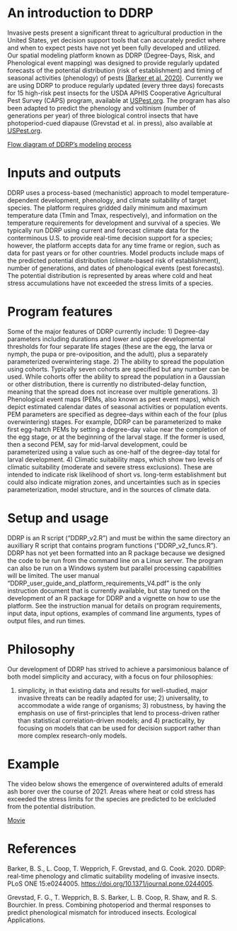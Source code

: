 # An introduction to DDRP

Invasive pests present a significant threat to agricultural production
in the United States, yet decision support tools that can accurately
predict where and when to expect pests have not yet been fully developed
and utilized. Our spatial modeling platform known as DDRP (Degree-Days,
Risk, and Phenological event mapping) was designed to provide regularly
updated forecasts of the potential distribution (risk of establishment)
and timing of seasonal activities (phenology) of pests [(Barker et
al. 2020)](https://doi.org/10.1371/journal.pone.0244005). Currently we
are using DDRP to produce regularly updated (every three days) forecasts
for 15 high-risk pest insects for the USDA APHIS Cooperative
Agricultural Pest Survey (CAPS) program, available at
[USPest.org](http://uspest.org/CAPS). The program has also been adapted
to predict the phenology and voltinism (number of generations per year)
of three biological control insects that have photoperiod-cued diapause
(Grevstad et al. in press), also available at
[USPest.org](http://uspest.org/dd/dodmaps).

[Flow diagram of DDRP’s modeling
process](https://github.com/bbarker505/ddrp_v2/tree/master/images/model_overview.tif)

# Inputs and outputs

DDRP uses a process-based (mechanistic) approach to model
temperature-dependent development, phenology, and climate suitability of
target species. The platform requires gridded daily minimum and maximum
temperature data (Tmin and Tmax, respectively), and information on the
temperature requirements for development and survival of a species. We
typically run DDRP using current and forecast climate data for the
conterminous U.S. to provide real-time decision support for a species;
however, the platform accepts data for any time frame or region, such as
data for past years or for other countries. Model products include maps
of the predicted potential distribution (climate-based risk of
establishment), number of generations, and dates of phenological events
(pest forecasts). The potential distribution is represented by areas
where cold and heat stress accumulations have not exceeded the stress
limits of a species.

# Program features

Some of the major features of DDRP currently include: 1) Degree-day
parameters including durations and lower and upper developmental
thresholds for four separate life stages (these are the egg, the larva
or nymph, the pupa or pre-oviposition, and the adult), plus a separately
parameterized overwintering stage. 2) The ability to spread the
population using cohorts. Typically seven cohorts are specified but any
number can be used. While cohorts offer the ability to spread the
population in a Gaussian or other distribution, there is currently no
distributed-delay function, meaning that the spread does not increase
over multiple generations. 3) Phenological event maps (PEMs, also known
as pest event maps), which depict estimated calendar dates of seasonal
activities or population events. PEM parameters are specified as
degree-days within each of the four (plus overwintering) stages. For
example, DDRP can be parameterized to make first egg-hatch PEMs by
setting a degree-day value near the completion of the egg stage, or at
the beginning of the larval stage. If the former is used, then a second
PEM, say for mid-larval development, could be parameterized using a
value such as one-half of the degree-day total for larval development.
4) Climatic suitability maps, which show two levels of climatic
suitability (moderate and severe stress exclusions). These are intended
to indicate risk likelihood of short vs. long-term establishment but
could also indicate migration zones, and uncertainties such as in
species parameterization, model structure, and in the sources of climate
data.

# Setup and usage

DDRP is an R script (“DDRP\_v2.R”) and must be within the same directory
an auxilliary R script that contains program functions
(“DDRP\_v2\_funcs.R”). DDRP has not yet been formatted into an R package
because we designed the code to be run from the command line on a Linux
server. The program can also be run on a Windows system but parallel
processing capabilities will be limited. The user manual
“DDRP\_user\_guide\_and\_platform\_requirements\_V4.pdf” is the only
instruction document that is currently available, but stay tuned on the
development of an R package for DDRP and a vignette on how to use the
platform. See the instruction manual for details on program
requirements, input data, input options, examples of command line
arguments, types of output files, and run times.

# Philosophy

Our development of DDRP has strived to achieve a parsimonious balance of
both model simplicity and accuracy, with a focus on four philosophies:
1) simplicity, in that existing data and results for well-studied, major
invasive threats can be readily adapted for use; 2) universality, to
accommodate a wide range of organisms; 3) robustness, by having the
emphasis on use of first-principles that lend to process-driven rather
than statistical correlation-driven models; and 4) practicality, by
focusing on models that can be used for decision support rather than
more complex research-only models.

# Example

The video below shows the emergence of overwintered adults of emerald
ash borer over the course of 2021. Areas where heat or cold stress has
exceeded the stress limits for the species are predicted to be exlcluded
from the potential distribution.

[Movie](https://github.com/bbarker505/ddrp_v2/blob/master/images/EAB_2021.wmv)

# References

Barker, B. S., L. Coop, T. Wepprich, F. Grevstad, and G. Cook. 2020.
DDRP: real-time phenology and climatic suitability modeling of invasive
insects. PLoS ONE 15:e0244005.
<https://doi.org/10.1371/journal.pone.0244005>.

Grevstad, F. G., T. Wepprich, B. S. Barker, L. B. Coop, R. Shaw, and R.
S. Bourchier. In press. Combining photoperiod and thermal responses to
predict phenological mismatch for introduced insects. Ecological
Applications.
